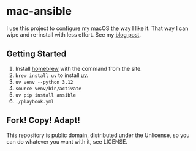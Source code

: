 mac-ansible
===========

I use this project to configure my macOS the way I like it. That way I can wipe
and re-install with less effort. See my
[blog post](https://adamj.eu/tech/2019/03/20/how-i-provision-my-macbook-with-ansible/).

Getting Started
---------------

1. Install [homebrew](http://brew.sh/) with the command from the site.
2. `brew install uv` to install [uv](https://docs.astral.sh/uv/).
3. `uv venv --python 3.12`
6. `source venv/bin/activate`
5. `uv pip install ansible`
6. `./playbook.yml`

Fork! Copy! Adapt!
------------------

This repository is public domain, distributed under the Unlicense, so you can
do whatever you want with it, see LICENSE.
